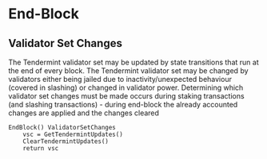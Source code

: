 # End-Block 

## Validator Set Changes

The Tendermint validator set may be updated by state transitions that run at
the end of every block. The Tendermint validator set may be changed by
validators either being jailed due to inactivity/unexpected behaviour (covered
in slashing) or changed in validator power. Determining which validator set
changes must be made occurs during staking transactions (and slashing
transactions) - during end-block the already accounted changes are applied and
the changes cleared

```golang
EndBlock() ValidatorSetChanges
    vsc = GetTendermintUpdates()
    ClearTendermintUpdates()
    return vsc
```
